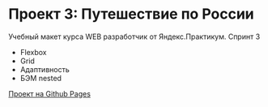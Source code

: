 # Проект 3: Путешествие по России

Учебный макет курса WEB разработчик от Яндекс.Практикум. Спринт 3

* Flexbox
* Grid
* Адаптивность
* БЭМ nested

[Проект на Github Pages](https://enslit.github.io/russian-travel/)